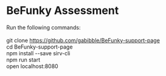 # BeFunky Assessment

Run the following commands: \
\
git clone https://github.com/gabibble/BeFunky-support-page \
cd BeFunky-support-page \
npm install --save sirv-cli \
npm run start \
open localhost:8080